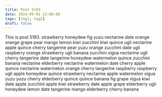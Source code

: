 ```yaml
---
title: Post 5193
date: 2024-09-01 12:00:00
tags: [tag1, tag2]
draft: false
---
```

This is post 5193.
strawberry
honeydew
fig
yuzu
nectarine
date
orange
orange
grape
pear
mango
lemon
kiwi
zucchini
kiwi
quince
ugli
nectarine
apple
quince
cherry
tangerine
pear
yuzu
orange
zucchini
date
ugli
raspberry
orange
strawberry
ugli
banana
zucchini
xigua
nectarine
ugli
cherry
tangerine
date
tangerine
honeydew
watermelon
quince
zucchini
banana
nectarine
elderberry
nectarine
watermelon
date
cherry
apple
quince
nectarine
watermelon
orange
cherry
tangerine
raspberry
raspberry
ugli
apple
honeydew
quince
strawberry
nectarine
apple
watermelon
xigua
yuzu
yuzu
cherry
elderberry
quince
quince
banana
fig
grape
xigua
kiwi
date
apple
zucchini
apple
kiwi
strawberry
date
apple
grape
elderberry
ugli
honeydew
lemon
date
tangerine
mango
elderberry
cherry
banana
